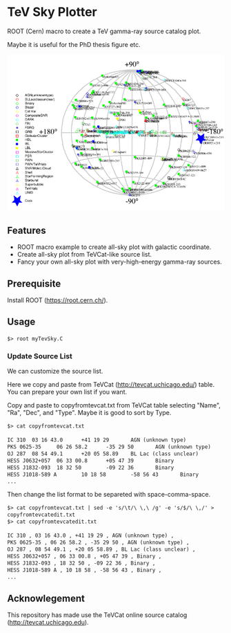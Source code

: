 # TeV Sky Plotter

ROOT (Cern) macro to create a TeV gamma-ray source catalog plot.

Maybe it is useful for the PhD thesis figure etc.

![](https://github.com/konnononko/TeVSkyPlotter/blob/master/example/mytevsky.png)


## Features

- ROOT macro example to create all-sky plot with galactic coordinate.
- Create all-sky plot from TeVCat-like source list.
- Fancy your own all-sky plot with very-high-energy gamma-ray sources.


## Prerequisite

Install ROOT (https://root.cern.ch/).


## Usage

```
$> root myTevSky.C
```

### Update Source List

We can customize the source list.

Here we copy and paste from TeVCat (http://tevcat.uchicago.edu/) table.
You can prepare your own list if you want.

Copy and paste to copyfromtevcat.txt from TeVCat table selecting "Name", "Ra", "Dec", and "Type".
Maybe it is good to sort by Type.

```
$> cat copyfromtevcat.txt

IC 310  03 16 43.0      +41 19 29       AGN (unknown type)
PKS 0625-35     06 26 58.2      -35 29 50       AGN (unknown type)
OJ 287  08 54 49.1      +20 05 58.89    BL Lac (class unclear)
HESS J0632+057  06 33 00.8      +05 47 39       Binary
HESS J1832-093  18 32 50        -09 22 36       Binary
HESS J1018-589 A        10 18 58        -58 56 43       Binary
...
```

Then change the list format to be separeted with space-comma-space.

```
$> cat copyfromtevcat.txt | sed -e 's/\t/\ \,\ /g' -e 's/$/\ \,/' > copyfromtevcatedit.txt
$> cat copyfromtevcatedit.txt

IC 310 , 03 16 43.0 , +41 19 29 , AGN (unknown type) ,
PKS 0625-35 , 06 26 58.2 , -35 29 50 , AGN (unknown type) ,
OJ 287 , 08 54 49.1 , +20 05 58.89 , BL Lac (class unclear) ,
HESS J0632+057 , 06 33 00.8 , +05 47 39 , Binary ,
HESS J1832-093 , 18 32 50 , -09 22 36 , Binary ,
HESS J1018-589 A , 10 18 58 , -58 56 43 , Binary ,
...
```


## Acknowlegement

This repository has made use the TeVCat online source catalog (http://tevcat.uchicago.edu).

